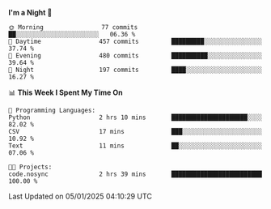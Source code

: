 <!--START_SECTION:waka-->
**I'm a Night 🦉** 

```text
🌞 Morning                77 commits          ██░░░░░░░░░░░░░░░░░░░░░░░   06.36 % 
🌆 Daytime                457 commits         █████████░░░░░░░░░░░░░░░░   37.74 % 
🌃 Evening                480 commits         ██████████░░░░░░░░░░░░░░░   39.64 % 
🌙 Night                  197 commits         ████░░░░░░░░░░░░░░░░░░░░░   16.27 % 
```


📊 **This Week I Spent My Time On** 

```text
💬 Programming Languages: 
Python                   2 hrs 10 mins       █████████████████████░░░░   82.02 % 
CSV                      17 mins             ███░░░░░░░░░░░░░░░░░░░░░░   10.92 % 
Text                     11 mins             ██░░░░░░░░░░░░░░░░░░░░░░░   07.06 % 

🐱‍💻 Projects: 
code.nosync              2 hrs 39 mins       █████████████████████████   100.00 % 
```


 Last Updated on 05/01/2025 04:10:29 UTC
<!--END_SECTION:waka-->
